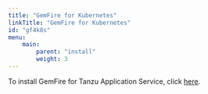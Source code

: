 ```yaml
---
title: "GemFire for Kubernetes"
linkTitle: "GemFire for Kubernetes"
id: "gf4k8s"
menu:
    main:
        parent: "install"
        weight: 3
---
```

To install GemFire for Tanzu Application Service, click <a href="https://docs.vmware.com/en/VMware-Tanzu-GemFire-for-Kubernetes/2.1/gf-k8s/GUID-supported-configurations.html">here</a>.